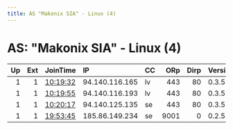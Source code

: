 ```yaml
---
title: AS "Makonix SIA" - Linux (4)
---
```


# AS: "Makonix SIA" - Linux (4)

|   Up |   Ext | JoinTime                                                                                            | IP             | CC   |   ORp |   Dirp | Version   | Contact   | Nickname    |   eFamMembers |
|-----:|------:|:----------------------------------------------------------------------------------------------------|:---------------|:-----|------:|-------:|:----------|:----------|:------------|--------------:|
|    1 |     1 | [10:19:32](https://metrics.torproject.org/rs.html#details/33FE27927FDEBC93CAAD8EBA29456C05A38FCA74) | 94.140.116.165 | lv   |   443 |     80 | 0.3.5.7   | None      | FreeWayBr00 |             1 |
|    1 |     1 | [10:19:55](https://metrics.torproject.org/rs.html#details/546788529F755BEC58D67F28833CE28AFD803EA3) | 94.140.116.193 | lv   |   443 |     80 | 0.3.5.7   | None      | FreeWayBr10 |             1 |
|    1 |     1 | [10:20:17](https://metrics.torproject.org/rs.html#details/C61043E77FA0667B9A88D62EEB06FD8EA0FB0FFF) | 94.140.125.135 | se   |   443 |     80 | 0.3.5.7   | None      | FreeWayBr20 |             1 |
|    1 |     1 | [19:53:45](https://metrics.torproject.org/rs.html#details/925A7D448C83ED6755B6460D2BA4C7760DAC6B66) | 185.86.149.234 | se   |  9001 |      0 | 0.2.5.16  | None      | Unnamed     |             1 |
